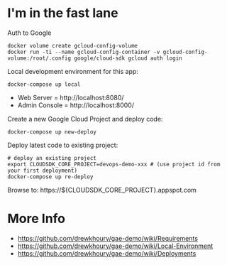 # I'm in the fast lane

Auth to Google
```
docker volume create gcloud-config-volume
docker run -ti --name gcloud-config-container -v gcloud-config-volume:/root/.config google/cloud-sdk gcloud auth login
```

Local development environment for this app:
```
docker-compose up local
```

- Web Server = http://localhost:8080/
- Admin Console = http://localhost:8000/

Create a new Google Cloud Project and deploy code:
```
docker-compose up new-deploy
```

Deploy latest code to existing project:
```
# deploy an existing project
export CLOUDSDK_CORE_PROJECT=devops-demo-xxx # (use project id from your first deployment)
docker-compose up re-deploy
```

Browse to: https://${CLOUDSDK_CORE_PROJECT}.appspot.com

# More Info

- https://github.com/drewkhoury/gae-demo/wiki/Requirements
- https://github.com/drewkhoury/gae-demo/wiki/Local-Environment
- https://github.com/drewkhoury/gae-demo/wiki/Deployments
